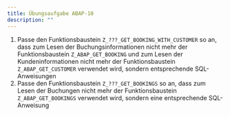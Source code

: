 ```yaml
---
title: Übungsaufgabe ABAP-10
description: ""
---
```


1. Passe den Funktionsbaustein `Z_???_GET_BOOKING_WITH_CUSTOMER` so an, dass zum Lesen der Buchungsinformationen nicht mehr der Funktionsbaustein `Z_ABAP_GET_BOOKING` und zum Lesen der Kundeninformationen nicht mehr der Funktionsbaustein `Z_ABAP_GET_CUSTOMER` verwendet wird,
sondern entsprechende SQL-Anweisungen
2. Passe den Funktionsbaustein `Z_???_GET_BOOKINGS` so an, dass zum Lesen der Buchungen nicht mehr der Funktionsbaustein `Z_ABAP_GET_BOOKINGS` verwendet wird, sondern eine entsprechende SQL-Anweisung